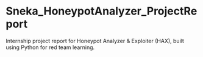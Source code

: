 # Sneka_HoneypotAnalyzer_ProjectReport
Internship project report for Honeypot Analyzer &amp; Exploiter (HAX), built using Python for red team learning.
